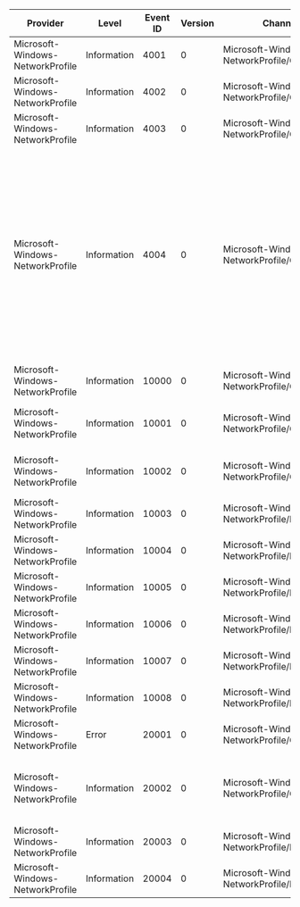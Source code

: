 Provider                          |  Level        |  Event ID  |  Version  |  Channel                                       |  Task                     |  Opcode  |  Keyword        |  Message
----------------------------------|---------------|------------|-----------|------------------------------------------------|---------------------------|----------|-----------------|----------------------------------------------------------------------------------------------------------------------------------------------------------------------------------------------------------------------------------------------------------------------------------------------------------------------------------------------------------------------------------------------------------------------------------------------------------------------------------------------------------------------------------
Microsoft-Windows-NetworkProfile  |  Information  |  4001      |  0        |  Microsoft-Windows-NetworkProfile/Operational  |  Wait for Identification  |  Start   |                 |  Entered State: {CurrentOrNextState} Interface Guid: {InterfaceGuid}
Microsoft-Windows-NetworkProfile  |  Information  |  4002      |  0        |  Microsoft-Windows-NetworkProfile/Operational  |  Wait for Identification  |  Stop    |                 |  Transitioning to State: {CurrentOrNextState} Interface Guid: {InterfaceGuid}
Microsoft-Windows-NetworkProfile  |  Information  |  4003      |  0        |  Microsoft-Windows-NetworkProfile/Operational  |  Wait for Identification  |  Stop    |                 |  Transitioning to State: {CurrentOrNextState} Interface Guid: {InterfaceGuid}
Microsoft-Windows-NetworkProfile  |  Information  |  4004      |  0        |  Microsoft-Windows-NetworkProfile/Operational  |                           |          |                 |  Network State Change Fired	New Internet Connection Profile: {NewInternetConnectionProfile}	Connection Cost Changed: {ConnectionCostChanged}	Domain Connectivity Level Changed: {DomainConnectivityLevelChanged}	Network Connectivity Level Changed: {NetworkConnectivityLevelChanged}	Host Name Changed: {HostNameChanged}	Wwan Registration State Changed: {WwanRegistrationStateChanged}	Tethering Operational State Changed: {TetheringOperationalStateChanged}	Tethering Client Count Changed: {TetheringClientCountChanged}
Microsoft-Windows-NetworkProfile  |  Information  |  10000     |  0        |  Microsoft-Windows-NetworkProfile/Operational  |                           |          |  LwtDiagnostic  |  Network Connected	Name: {Name}	Desc: {Description}	Type: {Type}	State: {State}	Category: {Category}
Microsoft-Windows-NetworkProfile  |  Information  |  10001     |  0        |  Microsoft-Windows-NetworkProfile/Operational  |                           |          |  LwtDiagnostic  |  Network Disconnected	Name: {Name}	Desc: {Description}	Type: {Type}	State: {State}	Category: {Category}
Microsoft-Windows-NetworkProfile  |  Information  |  10002     |  0        |  Microsoft-Windows-NetworkProfile/Operational  |                           |          |  LwtDiagnostic  |  Network Category Changed	Name: {Name}	Desc: {Description}	Type: {Type}	State: {State}	Category: {Category}
Microsoft-Windows-NetworkProfile  |  Information  |  10003     |  0        |  Microsoft-Windows-NetworkProfile/Diagnostic   |  Notify Clients           |  Start   |                 |  Posting Network Connected Event Type: {NetworkProfileEventState}	ProfileID: {Guid}
Microsoft-Windows-NetworkProfile  |  Information  |  10004     |  0        |  Microsoft-Windows-NetworkProfile/Diagnostic   |  Notify Clients           |  Stop    |                 |  Posted Network Connected Event Type: {NetworkProfileEventState}	ProfileID: {Guid}
Microsoft-Windows-NetworkProfile  |  Information  |  10005     |  0        |  Microsoft-Windows-NetworkProfile/Diagnostic   |  Notify Clients           |  Start   |                 |  Posting Network Profile Event Type: {NetworkProfileEventState}	ProfileID: {Guid}
Microsoft-Windows-NetworkProfile  |  Information  |  10006     |  0        |  Microsoft-Windows-NetworkProfile/Diagnostic   |  Notify Clients           |  Stop    |                 |  Posted Network Profile Event Type: {NetworkProfileEventState}	ProfileID: {Guid}
Microsoft-Windows-NetworkProfile  |  Information  |  10007     |  0        |  Microsoft-Windows-NetworkProfile/Diagnostic   |  Notify Clients           |  Start   |                 |  Posting Network Disconnected Event Type: {NetworkProfileEventState}	ProfileID: {Guid}
Microsoft-Windows-NetworkProfile  |  Information  |  10008     |  0        |  Microsoft-Windows-NetworkProfile/Diagnostic   |  Notify Clients           |  Stop    |                 |  Posted Network Disconnected Event Type: {NetworkProfileEventState}	ProfileID: {Guid}
Microsoft-Windows-NetworkProfile  |  Error        |  20001     |  0        |  Microsoft-Windows-NetworkProfile/Operational  |                           |          |  LwtDiagnostic  |  NLM service initialization failed (error={ErrorCode})
Microsoft-Windows-NetworkProfile  |  Information  |  20002     |  0        |  Microsoft-Windows-NetworkProfile/Operational  |                           |          |  LwtDiagnostic  |  NSI Set Category Result	Profile GUID: {ProfileGuid}	Interface GUID: {InterfaceGuid}	Network Category: {Category}	IPv4 Error Code: {ErrorCodev4}	IPv6 Error Code: {ErrorCodev6}	Context: {Context}
Microsoft-Windows-NetworkProfile  |  Information  |  20003     |  0        |  Microsoft-Windows-NetworkProfile/Diagnostic   |                           |          |  LwtDiagnostic  |
Microsoft-Windows-NetworkProfile  |  Information  |  20004     |  0        |  Microsoft-Windows-NetworkProfile/Diagnostic   |                           |          |  LwtDiagnostic  |